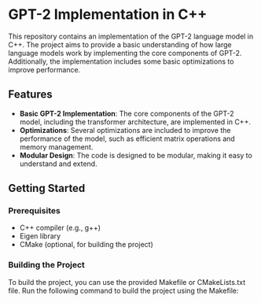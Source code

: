 # GPT-2 Implementation in C++

This repository contains an implementation of the GPT-2 language model in C++. The project aims to provide a basic understanding of how large language models work by implementing the core components of GPT-2. Additionally, the implementation includes some basic optimizations to improve performance.

## Features

- **Basic GPT-2 Implementation**: The core components of the GPT-2 model, including the transformer architecture, are implemented in C++.
- **Optimizations**: Several optimizations are included to improve the performance of the model, such as efficient matrix operations and memory management.
- **Modular Design**: The code is designed to be modular, making it easy to understand and extend.

## Getting Started

### Prerequisites

- C++ compiler (e.g., g++)
- Eigen library
- CMake (optional, for building the project)

### Building the Project

To build the project, you can use the provided Makefile or CMakeLists.txt file. Run the following command to build the project using the Makefile:

